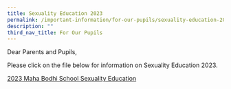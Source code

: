 ```yaml
---
title: Sexuality Education 2023
permalink: /important-information/for-our-pupils/sexuality-education-2022/
description: ""
third_nav_title: For Our Pupils
---
```

Dear Parents and Pupils, 

Please click on the file below for information on Sexuality Education 2023. 

[2023 Maha Bodhi School Sexuality Education](/files/2023%20sexuality%20education.pdf)
